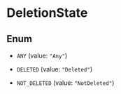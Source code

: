 

# DeletionState

## Enum


* `ANY` (value: `"Any"`)

* `DELETED` (value: `"Deleted"`)

* `NOT_DELETED` (value: `"NotDeleted"`)



